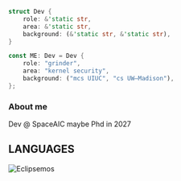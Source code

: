 ```rust
struct Dev {
    role: &'static str,
    area: &'static str,
    background: (&'static str, &'static str),
}

const ME: Dev = Dev {
    role: "grinder",
    area: "kernel security",
    background: ("mcs UIUC", "cs UW–Madison"),
};
```
### About me
Dev @ SpaceAIC
maybe Phd in 2027
## LANGUAGES
<p><img src="https://github-readme-stats.vercel.app/api/top-langs/?username=Eclipsemos&theme=material-palenight&hide_border=false&include_all_commits=false&count_private=false&layout=compact" alt="Eclipsemos" /></p>
